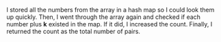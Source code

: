 I stored all the numbers from the array in a hash map so I could look them up quickly. Then, I went through the array again and checked if each number plus **k** existed in the map. If it did, I increased the count. Finally, I returned the count as the total number of pairs.
